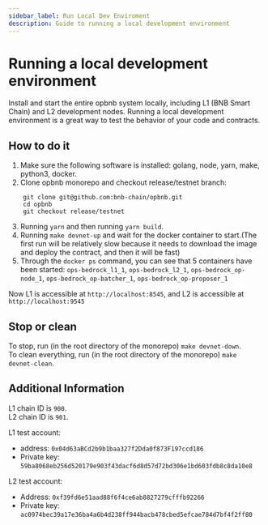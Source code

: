 ```yaml
---
sidebar_label: Run Local Dev Enviroment
description: Guide to running a local development environment
---
```

# Running a local development environment

Install and start the entire opbnb system locally, including L1 (BNB Smart Chain) and L2 development nodes. Running a local development environment is a great way to test the behavior of your code and contracts.

## How to do it

1. Make sure the following software is installed: golang, node, yarn, make, python3, docker.
2. Clone opbnb monorepo and checkout release/testnet branch:

```shell
    git clone git@github.com:bnb-chain/opbnb.git
    cd opbnb
    git checkout release/testnet
```

3. Running `yarn` and then running `yarn build`.
4. Running `make devnet-up` and wait for the docker container to start.(The first run will be relatively slow because it needs to download the image and deploy the contract, and then it will be fast)
5. Through the `docker ps` command, you can see that 5 containers have been started: `ops-bedrock_l1_1`, `ops-bedrock_l2_1`, `ops-bedrock_op-node_1`, `ops-bedrock_op-batcher_1`, `ops-bedrock_op-proposer_1`

Now L1 is accessible at `http://localhost:8545`, and L2 is accessible at `http://localhost:9545`

## Stop or clean

To stop, run (in the root directory of the monorepo) `make devnet-down`.  
To clean everything, run (in the root directory of the monorepo) `make devnet-clean`.

## Additional Information

L1 chain ID is `900`.  
L2 chain ID is `901`.

L1 test account:  
- address: `0x04d63aBCd2b9b1baa327f2Dda0f873F197ccd186`
- Private key: `59ba8068eb256d520179e903f43dacf6d8d57d72bd306e1bd603fdb8c8da10e8`

L2 test account:  
- Address: `0xf39fd6e51aad88f6f4ce6ab8827279cfffb92266`
- Private key: `ac0974bec39a17e36ba4a6b4d238ff944bacb478cbed5efcae784d7bf4f2ff80`
